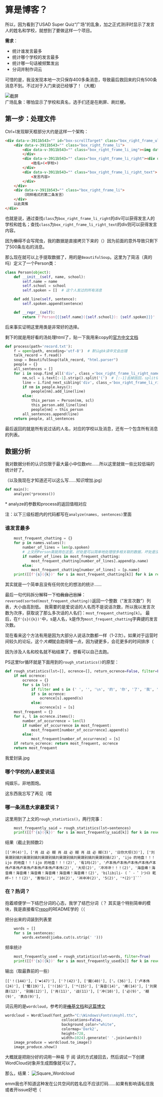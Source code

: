 # 算是博客？
所以，因为看到了USAD Super Quiz“广场”的乱象，加之正式测评时显示了发言人的姓名和学校，就想到了要做这样一个项目。

**需求**：
* 统计谁发言最多
* 统计哪个学校的发言最多
* 统计哪一句话被频繁发出
* 分词并制作词云

可惜的是，我没发现本地一次只保存400多条消息，导致最后救回来的只有500条消息不到。不过对于入门来说已经够了！（大概）

![截屏](https://raw.githubusercontent.com/Cynthia7979/images/master/square.jpg)   
广场乱象：哪怕显示了学校和真名，选手们还是在刷屏、刷烂梗。

## 第一步：处理文件
Ctrl+I发现聊天框部分大约是这样一个架构：
```html
<div data-v-3911b543="" id="box-scrollTarget" class="box_right_frame_ul">
    <div data-v-3911b543="" class="box_right_frame_li">
        <div data-v-3911b543="" class="box_right_frame_li_img"><img data-v-3911b543="" src="//img.webloom.cn/img/logo/default-user.png" onerror="this.src='//img.webloom.cn/img/logo/default-user.png';this.onerror=null">
        </div> 
        <div data-v-3911b543="" class="box_right_frame_li_right"><div data-v-3911b543="" class="box_right_frame_li_right_name">
            <姓名>(<学校>)
        </div> 
        <div data-v-3911b543="" class="box_right_frame_li_right_text">
            <发言内容>
        </div>
    </div>
    <div data-v-3911b543="" class="box_right_frame_li">
        （同样格式的第二条发言）
    </div>
    以此类推
</div>
```

也就是说，通过查找`class`为`box_right_frame_li_right`的div可以获得发言人的学校和姓名；查找`class`为`box_right_frame_li_right_text`的div则可以获得发言内容。

因为~~懒得~~不会写爬虫，我的数据是直接拷贝下来的（）因为前面的意外导致只剩下了500条左右的消息。

那么现在就可以上手提取数据了，用的是`BeautifulSoup`。这里为了简洁（真的吗）定义了一个Person类：

```python
class Person(object):
    def __init__(self, name, school):
        self.name = name
        self.school = school
        self.spoken = []  # 这个人发过的所有消息

    def add_line(self, sentence):
        self.spoken.append(sentence)

    def __repr__(self):
        return f'Person{{{self.name}({self.school}): {self.spoken}}}'
```

后来事实证明这里用类是非常好的选择。

剩下的就是用好看的汤处理html了，贴一下我用来copy的[官方中文文档](https://www.crummy.com/software/BeautifulSoup/bs4/doc.zh)
```python
def process(path='record.txt'):
    f = open(path, encoding='utf-8')  # 默认gbk读中文会出错
    talk_record = f.read()
    soup = BeautifulSoup(talk_record, "html.parser")
    people = {}
    all_sentences = []
    for i in soup.find_all('div', class_='box_right_frame_li_right_name'):  # Get names and corresponding schools
        nm,scl = i.text[:-1].strip().split('(')  # [:-1]去掉括回，split切分姓名和学校。我真没想骂人
        line = i.find_next_sibling('div', class_='box_right_frame_li_right_text').text.strip().strip(' ').strip('   ')
        if nm in people.keys():
            people[nm].add_line(line)
        else:
            this_person = Person(nm, scl)
            this_person.add_line(line)
            people[nm] = this_person
        all_sentences.append(line)
    return people, all_sentences
```
最后返回的就是所有说过话的人名，对应的学校以及消息，还有一个包含所有消息的列表。

## 数据分析
我对数据分析的认识仅限于最大最小中位数etc……所以这里就做一些比较低端的统计好了。

（以及我现在才知道还可以这么写……知识增加.jpg）  
```python
def main():
    analyze(*process())
```
\* analyze的参数和process的返回值相对应

注：以下三级标题内的代码都写在`analyze(names, sentences)`里面

### 谁发言最多
```python
    most_frequent_chatting = {}
    for p in names.values():
        number_of_lines = len(p.spoken)  
        # 上文的Person类就用在这里。好处是可以简单地处理很多相关联的数据，坏处是没法像下面那样封装。
        if number_of_lines in most_frequent_chatting:
            most_frequent_chatting[number_of_lines].append(p.name)
        else:
            most_frequent_chatting[number_of_lines] = [p.name]
    print([[f'{s}({k})' for s in most_frequent_chatting[k]] for k in reversed(sorted(most_frequent_chatting))])
```
其实就是一个简单且没有任何优化的想法的统计……

最后一句代码拆分解释一下~~怕我自己忘掉~~：`reversed(sorted(most_frequent_chatting))`返回一个整数（“发言次数”）列表，大小由高到低。
我需要的是爱说话的人名而不是说话次数，所以我以发言次数为次序，获取说了那么多次话的人名们：`most_frequent_chatting[k]`。
最后，在`f'{s}({k})'`中，s是人名，k是作为`most_frequent_chatting`字典键的发言次数。

现在看来这个方法有用是因为大部分人说话次数都一样（1-2次）。如果对于运营时间较久的论坛，这个*大概*就会跑得慢一点，因为键更多，会花更多的时间排序（

因为涉及人名和校名就不粘结果了，想看可以自己去跑。

PS这里for循环就是下面用到的`rough_statistics()`的原型：
```python
def rough_statistics(lst=[], ocrence=[], return_ocrence=False, filter=False):
    if not ocrence:
        ocrence = {}
        for s in lst:
            if filter and s in (' ', '️', '\n', '的', '你', '了', '我', '，', ''):continue
            if s in ocrence:
                ocrence[s].append(s)
            else:
                ocrence[s] = [s]
    most_frequent = {}
    for s, l in ocrence.items():
        number_of_occurrence = len(l)
        if number_of_occurrence in most_frequent:
            most_frequent[number_of_occurrence].append(s)
        else:
            most_frequent[number_of_occurrence] = [s]
    if return_ocrence: return most_frequent, ocrence
    return most_frequent
```
我爱封装.jpg

### 哪个学校的人最爱说话
纯娱乐，非地图炮。

这东西我忘写了再见（喂

### 哪一条消息大家最爱说？
这里用到了上文的`rough_statistics()`，两行完事：
```python
    most_frequently_said = rough_statistics(lst=sentences)
    print([[f'{s}({k})' for s in most_frequently_said[k]] for k in reversed(sorted(most_frequently_said))])
```
结果（截止到频数2）
```
[['冲(4)'], ['肖 战 必 糊 肖 战 必 糊 肖 战 必 糊(3)', '日你大坝(3)'], ['刘昊晟别搞刘昊晟别搞刘昊晟别搞刘昊晟别搞刘昊晟别搞刘昊晟别搞(2)', 'ijo 的地盘！！！ijo 的地盘！！！ijo 的地盘！！！(2)', '有1吗(2)', '卢本伟卢本伟卢本伟卢本伟卢本伟卢本伟卢本伟卢本伟卢本伟卢本伟(2)', '大坝(2)', '冲冲冲！！！(2)', '海音瘫！海音瘫！海音瘫！海音瘫！海音瘫！海音瘫！海音瘫！(2)', 'bilibili- ( ゜- ゜)つロ 乾杯~！！！(2)', '害怕(2)', '10(2)', '冲冲冲(2)', '5(2)', '*(2)']```
```

### 在？热词？
抱着顺便学一下结巴分词的心态，我学了结巴分词（？
其实是个特别简单的模块，我是直接看它[repo](https://github.com/fxsjy/jieba)的README学的（（

把分出来的词装到列表里
```python
    words = []
    for s in sentences:
        words.extend(jieba.cut(s.strip(' ')))
```

频率统计
```python
    most_frequently_used = rough_statistics(lst=words, filter=True)
    print([[f'{s}({k})' for s in most_frequently_used[k]] for k in reversed(sorted(most_frequently_used))])
```

输出（取最靠前的一些）
```
[['！(144)'], ['❤(47)'], ['？(42)'], ['鎩(40)'], ['。(36)'], ['卢本伟(24)'], ['鼊(19)'], ['!(16)'], ['*(15)'], ['海音(14)', '瘫(14)'], ['刘昊晟(12)', '别搞(12)'], ['肖(11)', '战(11)'], ['冲(10)'], ['必(9)', '糊(9)', '表白(9)'],
```

词云用的是`wordcloud`，参考的是[~~维基~~文档](https://amueller.github.io/word_cloud/index.html)和[这篇博文](https://blog.csdn.net/ydydyd00/article/details/80665028)
```python
wordcloud = WordCloud(font_path="C:\Windows\Fonts\msyhl.ttc",
                          collocations=False,
                          background_color="white",
                          colormap='Dark2',
                          height=728,
                          width=1024).generate(' '.join(words))
    image_produce = wordcloud.to_image()
    image_produce.show()
```
大概就是把刚分好的词用一种易 于 阅 读的方式接回去，然后调试一下创建WordCloud对象并生成图像就可以了。

那么，结果：
![Square_Wordcloud](https://raw.githubusercontent.com/Cynthia7979/tools-programs/master/square_chat_analyzer/result.png)

emm我也不知道这种发在公共空间的姓名应不应该打码……如果有影响请私信我或者开issue好吧（
